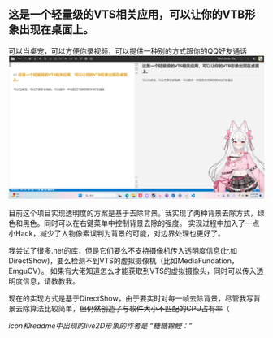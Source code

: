 
## 这是一个轻量级的VTS相关应用，可以让你的VTB形象出现在桌面上。

  
可以当桌宠，可以方便你录视频，可以提供一种别的方式跟你的QQ好友通话
![](Image/show1.png)

  

目前这个项目实现透明度的方案是基于去除背景。我实现了两种背景去除方式，绿色和黑色。同时可以在右键菜单中控制背景去除的强度。
实现过程中加入了一点小Hack，减少了人物像素误判为背景的可能，对边界处理也更好了。


我尝试了很多.net的库，但是它们要么不支持摄像机传入透明度信息(比如DirectShow)，要么检测不到VTS的虚拟摄像机（比如MediaFundation，EmguCV）。
如果有大佬知道怎么才能获取到VTS的虚拟摄像头，同时可以传入透明度信息，请教教我。

  
现在的实现方式是基于DirectShow，由于要实时对每一帧去除背景，尽管我写背景去除算法比较简单，~~但仍然创造了与软件大小不匹配的CPU占有率~~（

  
*icon和readme中出现的live2D形象的作者是 “糖糖锦鲤：”*